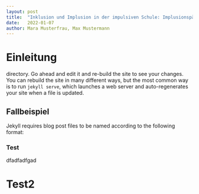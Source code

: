 ```yaml
---
layout: post
title:  "Inklusion und Implusion in der impulsiven Schule: Implusionspädagogik neu gedacht"
date:   2022-01-07
author: Mara Musterfrau, Max Mustermann
---
```


# Einleitung

directory. Go ahead and edit it and re-build the site to see your changes. You can rebuild the site in many different ways, but the most common way is to run `jekyll serve`, which launches a web server and auto-regenerates your site when a file is updated.

## Fallbeispiel

Jekyll requires blog post files to be named according to the following format:

### Test

dfadfadfgad

# Test2
